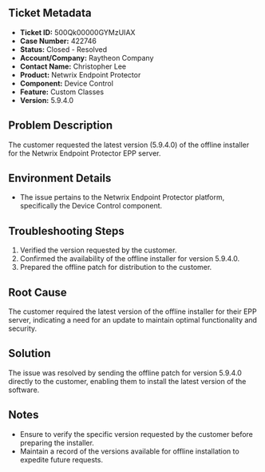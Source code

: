 ## Ticket Metadata
- **Ticket ID:** 500Qk00000GYMzUIAX
- **Case Number:** 422746
- **Status:** Closed - Resolved
- **Account/Company:** Raytheon Company
- **Contact Name:** Christopher Lee
- **Product:** Netwrix Endpoint Protector
- **Component:** Device Control
- **Feature:** Custom Classes
- **Version:** 5.9.4.0

## Problem Description
The customer requested the latest version (5.9.4.0) of the offline installer for the Netwrix Endpoint Protector EPP server.

## Environment Details
- The issue pertains to the Netwrix Endpoint Protector platform, specifically the Device Control component.

## Troubleshooting Steps
1. Verified the version requested by the customer.
2. Confirmed the availability of the offline installer for version 5.9.4.0.
3. Prepared the offline patch for distribution to the customer.

## Root Cause
The customer required the latest version of the offline installer for their EPP server, indicating a need for an update to maintain optimal functionality and security.

## Solution
The issue was resolved by sending the offline patch for version 5.9.4.0 directly to the customer, enabling them to install the latest version of the software.

## Notes
- Ensure to verify the specific version requested by the customer before preparing the installer.
- Maintain a record of the versions available for offline installation to expedite future requests.